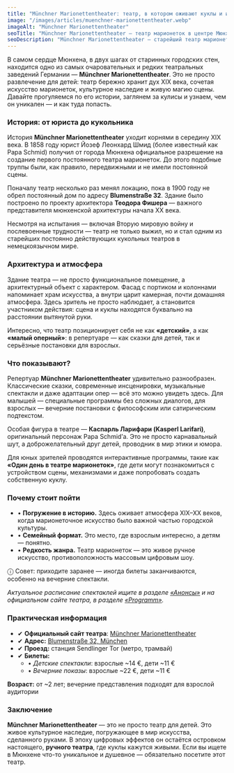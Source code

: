 ```yaml
---
title: "Münchner Marionettentheater: театр, в котором оживают куклы и история"
image: "/images/articles/muenchner-marionettentheater.webp"
imageAlt: "Münchner Marionettentheater"
seoTitle: "Münchner Marionettentheater — театр марионеток в центре Мюнхена"
seoDescription: "Münchner Marionettentheater — старейший театр марионеток в Мюнхене. История, атмосфера, репертуар и советы для посетителей."
---
```


В самом сердце Мюнхена, в двух шагах от старинных городских стен, находится одно из самых очаровательных и редких театральных заведений Германии — **Münchner Marionettentheater**. Это не просто развлечение для детей: театр бережно хранит дух XIX века, сочетая искусство марионеток, культурное наследие и живую магию сцены. Давайте прогуляемся по его истории, заглянем за кулисы и узнаем, чем он уникален — и как туда попасть.

### История: от юриста до кукольника

История **Münchner Marionettentheater** уходит корнями в середину XIX века. В 1858 году юрист Йозеф Леонхард Шмид (более известный как Papa Schmid) получил от города Мюнхена официальное разрешение на создание первого постоянного театра марионеток. До этого подобные труппы были, как правило, передвижными и не имели постоянной сцены.

Поначалу театр несколько раз менял локацию, пока в 1900 году не обрел постоянный дом по адресу **Blumenstraße 32**. Здание было построено по проекту архитектора **Теодора Фишера** — важного представителя мюнхенской архитектуры начала XX века.

Несмотря на испытания — включая Вторую мировую войну и послевоенные трудности — театр не только выжил, но и стал одним из старейших постоянно действующих кукольных театров в немецкоязычном мире.

### Архитектура и атмосфера

Здание театра — не просто функциональное помещение, а архитектурный объект с характером. Фасад с портиком и колоннами напоминает храм искусства, а внутри царит камерная, почти домашняя атмосфера. Здесь зритель не просто наблюдает, а становится участником действия: сцена и куклы находятся буквально на расстоянии вытянутой руки.

Интересно, что театр позиционирует себя не как **«детский»**, а как **«малый оперный»**: в репертуаре — как сказки для детей, так и серьёзные постановки для взрослых.

### Что показывают?

Репертуар **Münchner Marionettentheater** удивительно разнообразен. Классические сказки, современные инсценировки, музыкальные спектакли и даже адаптации опер — всё это можно увидеть здесь. Для малышей — специальные программы без сложных диалогов, для взрослых — вечерние постановки с философским или сатирическим подтекстом.

Особая фигура в театре — **Каспарль Ларифари (Kasperl Larifari)**, оригинальный персонаж Papa Schmid’а. Это не просто карнавальный шут, а доброжелательный друг детей, проводник в мир этики и юмора.

Для юных зрителей проводятся интерактивные программы, такие как **«Один день в театре марионеток»**, где дети могут познакомиться с устройством сцены, механизмами и даже попробовать создать собственную куклу.

### Почему стоит пойти

- • **Погружение в историю.** Здесь оживает атмосфера XIX–XX веков, когда марионеточное искусство было важной частью городской культуры.  
- • **Семейный формат.** Это место, где взрослым интересно, а детям — понятно.  
- • **Редкость жанра.** Театр марионеток — это живое ручное искусство, противоположность массовым цифровым шоу.  


ⓘ  Совет: приходите заранее — иногда билеты заканчиваются, особенно на вечерние спектакли.

_Актуальное расписание спектаклей ищите в разделе [«Анонсы»](https://munchen-vesti.de/ru/events-page) и на официальном сайте театра, в разделе [«Programm»](https://www.muema-theater.de/programm/)._

### Практическая информация

- ✔ **Официальный сайт театра**: [Münchner Marionettentheater](https://www.muema-theater.de/)
- ✔ **Адрес:** [Blumenstraße 32, München](https://maps.app.goo.gl/f3nkNtiBDCDzArUk8)  
- ✔ **Проезд:** станция Sendlinger Tor (метро, трамвай)  
- ✔ **Билеты:**  
  - • _Детские спектакли_: взрослые ~14 €, дети ~11 €  
  - •  _Вечерние показы_: взрослые ~22 €, дети ~11 €  

**Возраст:** от ~2 лет; вечерние представления подходят для взрослой аудитории

### Заключение

**Münchner Marionettentheater** — это не просто театр для детей. Это живое культурное наследие, погружающее в мир искусства, сделанного руками. В эпоху цифровых эффектов он остаётся островком настоящего, **ручного театра**, где куклы кажутся живыми. Если вы ищете в Мюнхене что-то уникальное и душевное — обязательно посетите этот театр.
